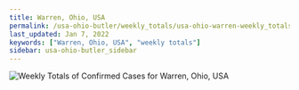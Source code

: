 ```yaml
---
title: Warren, Ohio, USA
permalink: /usa-ohio-butler/weekly_totals/usa-ohio-warren-weekly_totals.html
last_updated: Jan 7, 2022
keywords: ["Warren, Ohio, USA", "weekly totals"]
sidebar: usa-ohio-butler_sidebar
---
```


![Weekly Totals of Confirmed Cases for Warren, Ohio, USA](/covid_tracker/images/graphs/usa-ohio-warren-weekly_totals_graph.png)
